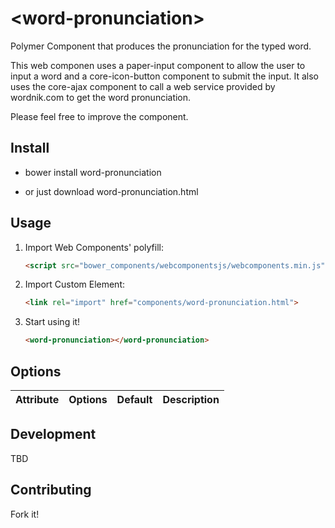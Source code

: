 # &lt;word-pronunciation&gt;
Polymer Component that produces the pronunciation for the typed word.

This web componen uses a paper-input component to allow the user to input a word and a core-icon-button component to submit the input.
It also uses the core-ajax component to call a web service provided by wordnik.com to get the word pronunciation.

Please feel free to improve the component.

## Install

- bower install word-pronunciation
 

- or just download word-pronunciation.html

## Usage

1. Import Web Components' polyfill:

    ```html
    <script src="bower_components/webcomponentsjs/webcomponents.min.js"></script>
    ```

2. Import Custom Element:

    ```html
    <link rel="import" href="components/word-pronunciation.html">
    ```

3. Start using it!

    ```html
    <word-pronunciation></word-pronunciation>
    ```

## Options

Attribute  | Options                   | Default             | Description
---        | ---                       | ---                 | ---


## Development

TBD

## Contributing

Fork it!
